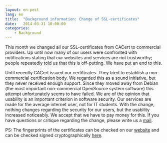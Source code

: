 ```yaml
---
layout: en-post
lang: en
title:  "Background information: Change of SSL-certificates"
date:   2014-03-31 10:00:00
categories:
    - Background
---
```

This month we changed all our SSL-certificates from CACert to commercial providers. Up until now many of our users were confronted with notifications stating that our websites and services are not trustworthy; people repeatedly told us that this is off-putting. We have put an end to this.

Until recently CACert issued our certificates. They tried to establish a non-commercial certification body. We regarded this as a sound initiative, but they never received enough support.
Since they moved away from Debian (the most important non-commercial OpenSource system software) this attempt unfortunately seems to have failed. We are of the opinion that usability is an important criterion in software security. Our services are made for the average internet user, not for IT students.
With the change, nothing changes regarding the security for our users, but the usability increased noticeably. We accept that we have to pay money for this. If you have questions or critique regarding the change, please write us a [mail](/en/kontakt.html).

PS: The fingerprints of the certificates can be checked on our [website](/en/index.html) and can be checked signed cryptographically [here](/assets/fingerprints.txt.asc).
